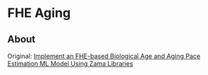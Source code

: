 # FHE Aging

## About

Original: [Implement an FHE-based Biological Age and Aging Pace Estimation ML Model Using Zama Libraries](https://github.com/zama-ai/bounty-program/issues/143)